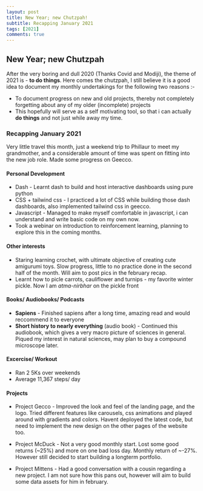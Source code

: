 ```yaml
---
layout: post
title: New Year; new Chutzpah!
subtitle: Recapping January 2021
tags: [2021]
comments: true
---
```

## New Year; new Chutzpah

After the very boring and dull 2020 (Thanks Covid and Modiji), the theme of 2021 is - **to do things**. Here comes the chutzpah, I still believe it is a good idea to document my monthly undertakings for the following two reasons :-
* To document progress on new and old projects, thereby not completely forgetting about any of my older (incomplete) projects
* This hopefully will serve as a self motivating tool, so that i can actually **do things** and not just while away my time.

### Recapping January 2021

Very little travel this month, just a weekend trip to Phillaur to meet my grandmother, and a considerable amount of time was spent on fitting into the new job role. Made some progress on Geecco.

#### Personal Development
* Dash - Learnt dash to build and host interactive dashboards using pure python
* CSS + tailwind css - I practiced a lot of CSS while building those dash dashboards, also implemented tailwind css in geecco.
* Javascript - Managed to make myself comfortable in javascript, i can understand and write basic code on my own now.
* Took a webinar on introduction to reinforcement learning, planning to explore this in the coming months.

#### Other interests
* Staring learning crochet, with ultimate objective of creating cute amigurumi toys. Slow progress, little to no practice done in the second half of the month. Will aim to post pics in the february recap.
* Learnt how to picle carrots, cauliflower and turnips - my favorite winter pickle. Now I am _atma-nirbhar_ on the pickle front

#### Books/ Audiobooks/ Podcasts
* **Sapiens** - Finished sapiens after a long time, amazing read and would reccommend it to everyone
* **Short history to nearly everything** (audio book) - Continued this audiobook, which gives a very macro picture of sciences in general. Piqued my interest in natural sciences, may plan to buy a compound microscope later.

#### Excercise/ Workout

* Ran 2 5Ks over weekends
* Average 11,367 steps/ day

#### Projects

* Project Gecco - Improved the look and feel of the landing page, and the logo. Tried different features like carousels, css animations and played around with gradients and colors. Havent deployed the latest code, but need to implement the new design on the other pages of the website too. 

* Project McDuck - Not a very good monthly start. Lost some good returns (~25%) and more on one bad loss day. Monthly return of ~-27%. However still decided to start building a longterm portfolio.

* Project Mittens - Had a good conversation with a cousin regarding a new project. I am not sure how this pans out, however will aim to build some data assets for him in february.
